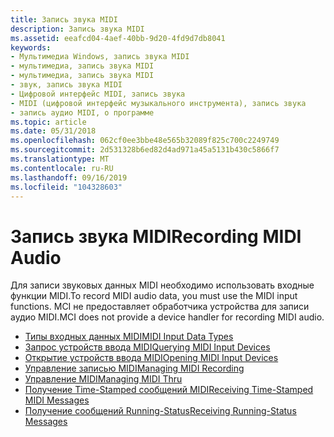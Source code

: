 ```yaml
---
title: Запись звука MIDI
description: Запись звука MIDI
ms.assetid: eeafcd04-4aef-40bb-9d20-4fd9d7db8041
keywords:
- Мультимедиа Windows, запись звука MIDI
- мультимедиа, запись звука MIDI
- мультимедиа, запись звука MIDI
- звук, запись звука MIDI
- Цифровой интерфейс MIDI, запись звука
- MIDI (цифровой интерфейс музыкального инструмента), запись звука
- запись аудио MIDI, о программе
ms.topic: article
ms.date: 05/31/2018
ms.openlocfilehash: 062cf0ee3bbe48e565b32089f825c700c2249749
ms.sourcegitcommit: 2d531328b6ed82d4ad971a45a5131b430c5866f7
ms.translationtype: MT
ms.contentlocale: ru-RU
ms.lasthandoff: 09/16/2019
ms.locfileid: "104328603"
---
```

# <a name="recording-midi-audio"></a><span data-ttu-id="19047-110">Запись звука MIDI</span><span class="sxs-lookup"><span data-stu-id="19047-110">Recording MIDI Audio</span></span>

<span data-ttu-id="19047-111">Для записи звуковых данных MIDI необходимо использовать входные функции MIDI.</span><span class="sxs-lookup"><span data-stu-id="19047-111">To record MIDI audio data, you must use the MIDI input functions.</span></span> <span data-ttu-id="19047-112">MCI не предоставляет обработчика устройства для записи аудио MIDI.</span><span class="sxs-lookup"><span data-stu-id="19047-112">MCI does not provide a device handler for recording MIDI audio.</span></span>

-   [<span data-ttu-id="19047-113">Типы входных данных MIDI</span><span class="sxs-lookup"><span data-stu-id="19047-113">MIDI Input Data Types</span></span>](midi-input-data-types.md)
-   [<span data-ttu-id="19047-114">Запрос устройств ввода MIDI</span><span class="sxs-lookup"><span data-stu-id="19047-114">Querying MIDI Input Devices</span></span>](querying-midi-input-devices.md)
-   [<span data-ttu-id="19047-115">Открытие устройств ввода MIDI</span><span class="sxs-lookup"><span data-stu-id="19047-115">Opening MIDI Input Devices</span></span>](opening-midi-input-devices.md)
-   [<span data-ttu-id="19047-116">Управление записью MIDI</span><span class="sxs-lookup"><span data-stu-id="19047-116">Managing MIDI Recording</span></span>](managing-midi-recording.md)
-   [<span data-ttu-id="19047-117">Управление MIDI</span><span class="sxs-lookup"><span data-stu-id="19047-117">Managing MIDI Thru</span></span>](managing-midi-thru.md)
-   [<span data-ttu-id="19047-118">Получение Time-Stamped сообщений MIDI</span><span class="sxs-lookup"><span data-stu-id="19047-118">Receiving Time-Stamped MIDI Messages</span></span>](receiving-time-stamped-midi-messages.md)
-   [<span data-ttu-id="19047-119">Получение сообщений Running-Status</span><span class="sxs-lookup"><span data-stu-id="19047-119">Receiving Running-Status Messages</span></span>](receiving-running-status-messages.md)

 

 




